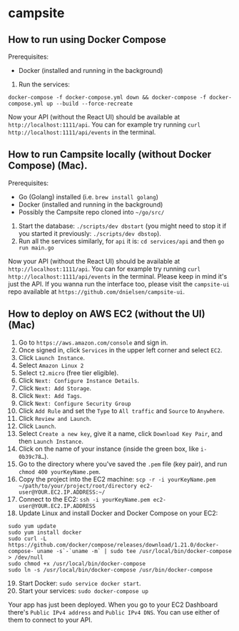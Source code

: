 # campsite

## How to run using Docker Compose
Prerequisites: 
- Docker (installed and running in the background)

1. Run the services: 
```
docker-compose -f docker-compose.yml down && docker-compose -f docker-compose.yml up --build --force-recreate
```

Now your API (without the React UI) should be available at `http://localhost:1111/api`. You can for example try running `curl http://localhost:1111/api/events` in the terminal.

## How to run Campsite locally (without Docker Compose) (Mac).
Prerequisites: 
- Go (Golang) installed (i.e. `brew install golang`)
- Docker (installed and running in the background)
- Possibly the Campsite repo cloned into `~/go/src/`

1. Start the database: `./scripts/dev dbstart` (you might need to stop it if you started it previously: `./scripts/dev dbstop`).
2. Run all the services similarly, for `api` it is: `cd services/api` and then `go run main.go`

Now your API (without the React UI) should be available at `http://localhost:1111/api`. You can for example try running `curl http://localhost:1111/api/events` in the terminal.
Please keep in mind it's just the API. If you wanna run the interface too, please visit the `campsite-ui` repo available at `https://github.com/dnielsen/campsite-ui`.


## How to deploy on AWS EC2 (without the UI) (Mac)

1. Go to `https://aws.amazon.com/console` and sign in.
2. Once signed in, click `Services` in the upper left corner and select `EC2`.
3. Click `Launch Instance`.
4. Select `Amazon Linux 2`
5. Select `t2.micro` (free tier eligible).
6. Click `Next: Configure Instance Details`.
7. Click `Next: Add Storage`.
8. Click `Next: Add Tags`.
9. Click `Next: Configure Security Group`
10. Click `Add Rule` and set the `Type` to `All traffic` and `Source` to `Anywhere`.
11. Click `Review and Launch`.
12. Click `Launch`.
13. Select `Create a new key`, give it a name, click `Download Key Pair`, and then `Launch Instance`.
14. Click on the name of your instance (inside the green box, like `i-0b39c78…`).
15. Go to the directory where you've saved the `.pem` file (key pair), and run `chmod 400 yourKeyName.pem`.
16. Copy the project into the EC2 machine: `scp -r -i yourKeyName.pem ~/path/to/your/project/root/directory ec2-user@YOUR.EC2.IP.ADDRESS:~/`
17. Connect to the EC2: `ssh -i yourKeyName.pem ec2-user@YOUR.EC2.IP.ADDRESS`
18. Update Linux and install Docker and Docker Compose on your EC2:
```
sudo yum update
sudo yum install docker
sudo curl -L https://github.com/docker/compose/releases/download/1.21.0/docker-compose-`uname -s`-`uname -m` | sudo tee /usr/local/bin/docker-compose > /dev/null
sudo chmod +x /usr/local/bin/docker-compose
sudo ln -s /usr/local/bin/docker-compose /usr/bin/docker-compose
```
19. Start Docker: `sudo service docker start`.
20. Start your services: `sudo docker-compose up`

Your app has just been deployed. When you go to your EC2 Dashboard there's `Public IPv4 address` and `Public IPv4 DNS`. You can use either of them to connect to your API. 